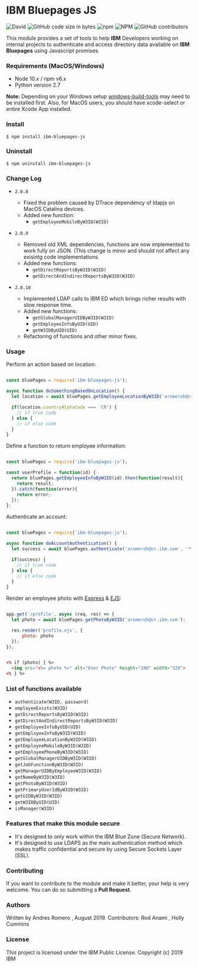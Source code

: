 <h1> IBM Bluepages JS </h1>
<img alt="David" src="https://img.shields.io/david/aromerohcr/ibm-bluepages-js">
<img alt="GitHub code size in bytes" src="https://img.shields.io/github/languages/code-size/aromerohcr/ibm-bluepages-js">
<img alt="npm" src="https://img.shields.io/npm/dm/ibm-bluepages-js">
<img alt="NPM" src="https://img.shields.io/npm/l/ibm-bluepages-js">
<img alt="GitHub contributors" src="https://img.shields.io/github/contributors/aromerohcr/ibm-bluepages-js">

<p> This module provides a set of tools to help <b>IBM</b> Developers working on internal projects to authenticate and access directory data available on <b>IBM Bluepages</b> using Javascript promises.</p>

<h3>Requirements (MacOS/Windows)</h3>

* Node 10.x / npm v6.x
* Python version 2.7

<b>Note:</b> Depending on your Windows setup <a href="https://www.npmjs.com/package/windows-build-tools">windows-build-tools</a> may need to be installed first. Also, for MacOS users, you should have xcode-select or entire Xcode App installed.

<h3> Install </h3>

```shell
$ npm install ibm-bluepages-js
```

<h3> Uninstall </h3>

```shell
$ npm uninstall ibm-bluepages-js
```

<h3> Change Log </h3>

* `2.0.8`
  * Fixed the problem caused by DTrace dependency of ldapjs on MacOS Catalina devices.
  * Added new function:
    * `getEmployeeMobileByW3ID(W3ID)`
* `2.0.9`
  * Removed old XML dependencies, functions are now implemented to work fully on JSON. (This change is minor and should not affect any exisintg code implementations.
  * Added new functions:
    * `getDirectReportsByW3ID(W3ID)`
    * `getDirectAndIndirectReportsByW3ID(W3ID)`

* `2.0.10`
  * Implemented LDAP calls to IBM ED which brings richer results with slow response time.
  * Added new functions:
    * `getGlobalManagerUIDByW3ID(W3ID)`
    * `getEmployeeInfoByUID(UID)`
    * `getW3IDByUID(UID)`
  * Refactoring of functions and other minor fixes.

<h3> Usage </h3>

<p> Perform an action based on location: </p>

```javascript

const bluePages = require('ibm-bluepages-js');

async function doSomethingBasedOnLocation() {
  let location = await bluePages.getEmployeeLocationByW3ID('aromeroh@cr.ibm.com');

  if(location.countryAlphaCode === 'CR') {
    // if true code
  } else {
    // if else code
  }
}

```

<p> Define a function to return employee information: </p>

```javascript

const bluePages = require('ibm-bluepages-js');

const userProfile = function(id) {
  return bluePages.getEmployeeInfoByW3ID(id).then(function(result){
    return result;
  }).catch(function(error){
    return error;
  });
};

```

<p> Authenticate an account: </p>

```javascript

const bluePages = require('ibm-bluepages-js');

async function doAccountAuthentication() {
  let success = await bluePages.authenticate('aromeroh@cr.ibm.com', '********');

  if(success) {
    // if true code
  } else {
    // if else code
  }
}

```

<p> Render an employee photo with <a href="https://www.npmjs.com/package/express" target="_blank">Express</a> & <a href="https://www.npmjs.com/package/ejs" target="_blank">EJS</a>: </p>

```javascript

app.get('/profile', async (req, res) => {
  let photo = await bluePages.getPhotoByW3ID('aromeroh@cr.ibm.com');

  res.render('profile.ejs', {
      photo: photo
  });
});

```
```html

<% if (photo) { %>
  <img src="<%= photo %>" alt="User Photo" height="240" width="320">
<% } %>

```

<h3> List of functions available </h3>

* `authenticate(W3ID, password)`
* `employeeExists(W3ID)`
* `getDirectReportsByW3ID(W3ID)`
* `getDirectAndIndirectReportsByW3ID(W3ID)`
* `getEmployeeInfoByUID(UID)`
* `getEmployeeInfoByW3ID(W3ID)`
* `getEmployeeLocationByW3ID(W3ID)`
* `getEmployeeMobileByW3ID(W3ID)`
* `getEmployeePhoneByW3ID(W3ID)`
* `getGlobalManagerUIDByW3ID(W3ID)`
* `getJobFunctionByW3ID(W3ID)`
* `getManagerUIDByEmployeeW3ID(W3ID)`
* `getNameByW3ID(W3ID)`
* `getPhotoByW3ID(W3ID)`
* `getPrimaryUserIdByW3ID(W3ID)`
* `getUIDByW3ID(W3ID)`
* `getW3IDByUID(UID)`
* `isManager(W3ID)`


<h3> Features that make this module secure </h3>
<ul>
  <li>It's designed to only work within the IBM Blue Zone (Secure Network).</li>
  <li>It's designed to use LDAPS as the main authentication method which makes traffic confidential and secure by using Secure Sockets Layer (SSL).</li>
</ul>

<h3> Contributing </h3>
If you want to contribute to the module and make it better, your help is very welcome. You can do so submitting a <b>Pull Request</b>.

<h3> Authors </h3>
Written by Andres Romero <aromeroh@cr.ibm.com>, August 2019.
Contributors: Rod Anami <rod.anami@br.ibm.com>, Holly Cummins <cumminsh@uk.ibm.com>

<h3> License </h3>
This project is licensed under the IBM Public License.
Copyright (c) 2019 IBM
